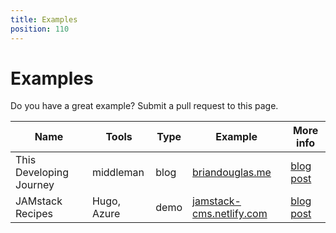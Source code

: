 ```yaml
---
title: Examples
position: 110
---
```


# Examples

Do you have a great example? Submit a pull request to this page.

Name | Tools | Type | Example | More info |
--- | --- | --- | --- | ---
This Developing Journey | middleman | blog | [briandouglas.me](https://briandouglas.me) | [blog post](https://deploy-preview-496--www.netlify.com/blog/2017/04/18/blog-with-middleman-and-the-netlifycms/)
JAMstack Recipes | Hugo, Azure | demo | [jamstack-cms.netlify.com](http://jamstack-cms.netlify.com) | [blog post](http://conductofcode.io/post/managing-content-for-a-jamstack-site-with-netlify-cms/)